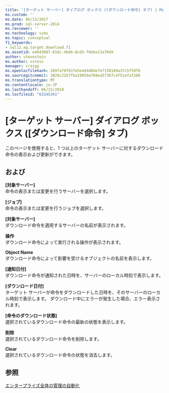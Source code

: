 ```yaml
---
title: '[ターゲット サーバー] ダイアログ ボックス ([ダウンロード命令] タブ) | Microsoft Docs'
ms.custom: ''
ms.date: 06/13/2017
ms.prod: sql-server-2014
ms.reviewer: ''
ms.technology: ssms
ms.topic: conceptual
f1_keywords:
- sql12.ag.target.download.f1
ms.assetid: e4043087-816c-4b66-8cd5-f0eba13a7649
author: stevestein
ms.author: sstein
manager: craigg
ms.openlocfilehash: 289faf0f637e5e4d4d84e7e7150189a37c5f59f6
ms.sourcegitcommit: 3026c22b7fba19059a769ea5f367c4f51efaf286
ms.translationtype: MT
ms.contentlocale: ja-JP
ms.lasthandoff: 06/15/2019
ms.locfileid: "63245341"
---
```

# <a name="target-servers-download-instructions-tab"></a>[ターゲット サーバー] ダイアログ ボックス ([ダウンロード命令] タブ)
  このページを使用すると、1 つ以上のターゲット サーバーに対するダウンロード命令の表示および更新ができます。  
  
## <a name="options"></a>および  
 **[対象サーバー]**  
 命令の表示または変更を行うサーバーを選択します。  
  
 **[ジョブ]**  
 命令の表示または変更を行うジョブを選択します。  
  
 **[対象サーバー]**  
 ダウンロード命令を適用するサーバーの名前が表示されます。  
  
 **操作**  
 ダウンロード命令によって実行される操作が表示されます。  
  
 **Object Name**  
 ダウンロード命令によって影響を受けるオブジェクトの名前を表示します。  
  
 **[通知日付]**  
 ダウンロード命令が通知された日時を、サーバーのローカル時刻で表示します。  
  
 **[ダウンロード日付]**  
 ターゲット サーバーが命令をダウンロードした日時を、そのサーバーのローカル時刻で表示します。 ダウンロード中にエラーが発生した場合、エラー表示されます。  
  
 **[命令のダウンロード状態]**  
 選択されているダウンロード命令の最新の状態を表示します。  
  
 **削除**  
 選択されているダウンロード命令を削除します。  
  
 **Clear**  
 選択されているダウンロード命令の状態を消去します。  
  
## <a name="see-also"></a>参照  
 [エンタープライズ全体の管理の自動化](automated-administration-across-an-enterprise.md)  
  
  
